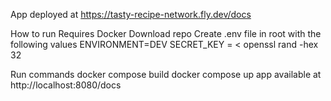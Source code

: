 

App deployed at https://tasty-recipe-network.fly.dev/docs

How to run
Requires Docker
Download repo
Create .env file in root with the following values
    ENVIRONMENT=DEV
    SECRET_KEY = < openssl rand -hex 32

Run commands
    docker compose build
    docker compose up
    app available at http://localhost:8080/docs
